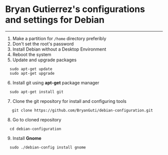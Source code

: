 # Bryan Gutierrez's configurations and settings for Debian

***

1. Make a partition for `/home` directory preferibly
2. Don't set the root's password
3. Install Debian without a Desktop Environment
4. Reboot the system
5. Update and upgrade packages
```shell
  sudo apt-get update
  sudo apt-get upgrade
```
6. Install git using **apt-get** package manager
```shell
  sudo apt-get install git
```
7. Clone the git repository for install and configuring tools
```shell
   git clone https://github.com/BryanGuti/debian-configuration.git
```
8. Go to cloned repository
```shell
  cd debian-configuration
```
9. Install **Gnome**
```shell
  sudo ./debian-config install gnome
```
